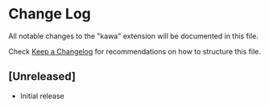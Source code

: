 # Change Log

All notable changes to the "kawa" extension will be documented in this file.

Check [Keep a Changelog](http://keepachangelog.com/) for recommendations on how to structure this file.

## [Unreleased]

- Initial release